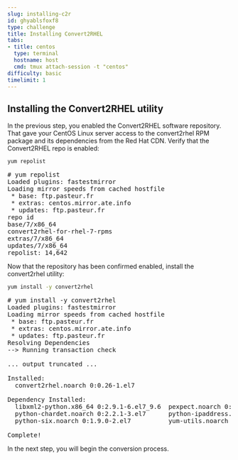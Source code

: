 ```yaml
---
slug: installing-c2r
id: ghyablsfoxf8
type: challenge
title: Installing Convert2RHEL
tabs:
- title: centos
  type: terminal
  hostname: host
  cmd: tmux attach-session -t "centos"
difficulty: basic
timelimit: 1
---
```


## Installing the Convert2RHEL utility

In the previous step, you enabled the Convert2RHEL software repository. That gave your CentOS Linux server access to the convert2rhel RPM package and its dependencies from the Red Hat CDN. Verify that the Convert2RHEL repo is enabled:

```bash
yum repolist

```

<pre class='file'>
# yum repolist
Loaded plugins: fastestmirror
Loading mirror speeds from cached hostfile
 * base: ftp.pasteur.fr
 * extras: centos.mirror.ate.info
 * updates: ftp.pasteur.fr
repo id                                                                                   repo name                                                                          status
base/7/x86_64                                                                             CentOS-7 - Base                                                                    10,072
convert2rhel-for-rhel-7-rpms                                                              Convert2RHEL for OS 7                                                                   5
extras/7/x86_64                                                                           CentOS-7 - Extras                                                                     512
updates/7/x86_64                                                                          CentOS-7 - Updates                                                                  4,053
repolist: 14,642
</pre>

Now that the repository has been confirmed enabled, install the convert2rhel utility:

```bash
yum install -y convert2rhel

```

<pre class='file'>
# yum install -y convert2rhel
Loaded plugins: fastestmirror
Loading mirror speeds from cached hostfile
 * base: ftp.pasteur.fr
 * extras: centos.mirror.ate.info
 * updates: ftp.pasteur.fr
Resolving Dependencies
--> Running transaction check

... output truncated ...

Installed:
  convert2rhel.noarch 0:0.26-1.el7

Dependency Installed:
  libxml2-python.x86_64 0:2.9.1-6.el7_9.6  pexpect.noarch 0:2.3-11.el7             python-backports.x86_64 0:1.0-8.el7  python-backports-ssl_match_hostname.noarch 0:3.5.0.1-1.el7
  python-chardet.noarch 0:2.2.1-3.el7      python-ipaddress.noarch 0:1.0.16-2.el7  python-kitchen.noarch 0:1.1.1-5.el7  python-setuptools.noarch 0:0.9.8-7.el7
  python-six.noarch 0:1.9.0-2.el7          yum-utils.noarch 0:1.1.31-54.el7_8

Complete!
</pre>

In the next step, you will begin the conversion process.
